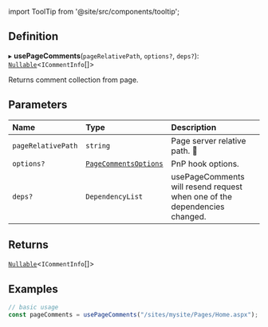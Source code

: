 import ToolTip from '@site/src/components/tooltip';

## Definition

▸ **usePageComments**(`pageRelativePath`, `options?`, `deps?`): [`Nullable`](../Types/NullableT.md)<`ICommentInfo`[]\>

Returns comment collection from page.

## Parameters

| Name | Type | Description |
| :------ | :------ | :------ |
| `pageRelativePath` | `string` | Page server relative path. <ToolTip text="Changing the value repeats request">🚩</ToolTip> |
| `options?` | [`PageCommentsOptions`](../Interfaces/PageCommentsOptions.md) | PnP hook options. |
| `deps?` | `DependencyList` | usePageComments will resend request when one of the dependencies changed. |

## Returns

[`Nullable`](../Types/NullableT.md)<`ICommentInfo`[]\>

## Examples

```typescript
// basic usage
const pageComments = usePageComments("/sites/mysite/Pages/Home.aspx");
```
